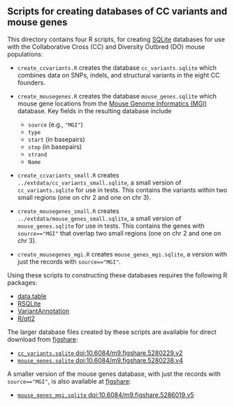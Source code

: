 ## Scripts for creating databases of CC variants and mouse genes

This directory contains four R scripts, for creating
[SQLite](https://www.sqlite.org) databases for use with the
Collaborative Cross (CC) and Diversity Outbred (DO) mouse populations:

- `create_ccvariants.R` creates the database `cc_variants.sqlite` which
  combines data on SNPs, indels, and structural variants in the eight
  CC founders.

- `create_mousegenes.R` creates the database `mouse_genes.sqlite`
  which mouse gene locations from the
  [Mouse Genome Informatics (MGI)](http://www.informatics.jax.org/)
  database. Key fields in the resulting database include

  - `source` (e.g., `"MGI"`)
  - `type`
  - `start` (in basepairs)
  - `stop` (in basepairs)
  - `strand`
  - `Name`

- `create_ccvariants_small.R` creates
  `../extdata/cc_variants_small.sqlite`, a small version of
  `cc_variants.sqlite` for use in tests. This contains the variants within
  two small regions (one on chr 2 and one on chr 3).

- `create_mousegenes_small.R` creates
  `../extdata/mouse_genes_small.sqlite`, a small version of
  `mouse_genes.sqlite` for use in tests. This contains the genes with
  `source=="MGI"` that overlap two small regions (one on chr 2 and one
  on chr 3).

- `create_mousegenes_mgi.R` creates `mouse_genes_mgi.sqlite`, a version
  with just the records with `source=="MGI"`.

Using these scripts to constructing these databases requires the
following R packages:

- [data.table](https://github.com/Rdatatable/data.table/wiki)
- [RSQLite](https://rstats-db.github.io/RSQLite/)
- [VariantAnnotation](https://bioconductor.org/packages/release/bioc/html/VariantAnnotation.html)
- [R/qtl2](https://github.com/rqtl/qtl2)

The larger database files created by these scripts are available for
direct download from [figshare](https://figshare.com):

- [`cc_variants.sqlite` doi:10.6084/m9.figshare.5280229.v2](https://doi.org/10.6084/m9.figshare.5280229.v2)
- [`mouse_genes.sqlite` doi:10.6084/m9.figshare.5280238.v4](https://doi.org/10.6084/m9.figshare.5280238.v4)

A smaller version of the mouse genes database, with just the records
with `source=="MGI"`, is also available at
[figshare](https://figshare.com):

- [`mouse_genes_mgi.sqlite` doi:10.6084/m9.figshare.5286019.v5](https://doi.org/10.6084/m9.figshare.5286019.v5)
